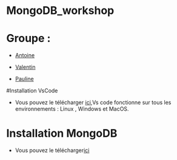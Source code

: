 # MongoDB_workshop

# Groupe :

- [Antoine](https://github.com/anjessen)

- [Valentin](https://github.com/massartval)

- [Pauline](https://github.com/LynnFoy)

#Installation VsCode

- Vous pouvez le télécharger [ici](https://code.visualstudio.com/),Vs code fonctionne sur tous les environnements :
Linux , Windows et MacOS.

# Installation MongoDB

- Vous pouvez le télécharger[ici](https://docs.mongodb.com/manual/tutorial/install-mongodb-on-ubuntu/)
